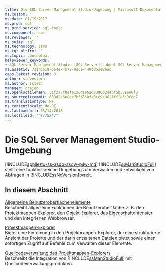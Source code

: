 ```yaml
---
title: Die SQL Server Management Studio-Umgebung | Microsoft-Dokumentation
ms.custom: ''
ms.date: 01/19/2017
ms.prod: sql
ms.prod_service: sql-tools
ms.component: ssms
ms.reviewer: ''
ms.suite: sql
ms.technology: ssms
ms.tgt_pltfrm: ''
ms.topic: conceptual
helpviewer_keywords:
- SQL Server Management Studio [SQL Server], about SQL Server Management Studio
ms.assetid: 73f4db18-6b4e-4b72-9dce-449bd5de8eab
caps.latest.revision: 3
author: stevestein
ms.author: sstein
manager: craigg
ms.openlocfilehash: 31f3a7f0efa120cae62d2390d2d4bf5b571ee6f0
ms.sourcegitcommit: 603d2e588ac7b36060fa0cc9c8621ff2a6c0fcc7
ms.translationtype: HT
ms.contentlocale: de-DE
ms.lasthandoff: 08/14/2018
ms.locfileid: "42775247"
---
```

# <a name="the-sql-server-management-studio-environment"></a>Die SQL Server Management Studio-Umgebung
[!INCLUDE[appliesto-ss-asdb-asdw-pdw-md](../includes/appliesto-ss-asdb-asdw-pdw-md.md)]
[!INCLUDE[ssManStudioFull](../includes/ssmanstudiofull-md.md)] stellt eine funktionsreiche Umgebung zum Verwalten und Entwickeln von Abfragen in [!INCLUDE[ssNoVersion](../includes/ssnoversion-md.md)]bereit.  
  
## <a name="in-this-section"></a>In diesem Abschnitt  
[Allgemeine Benutzeroberflächenelemente](../ssms/general-user-interface-elements.md)  
Beschreibt allgemeine Funktionen der Benutzeroberfläche, z. B. den Projektmappen-Explorer, den Objekt-Explorer, das Eigenschaftenfenster und den integrierten Webbrowser.  
  
[Projektmappen-Explorer](../ssms/solution/solution-explorer.md)  
Bietet eine Einführung in den Projektmappen-Explorer, der eine strukturierte Ansicht der Projekte und der darin enthaltenen Dateien bietet sowie einen sofortigen Zugriff auf Befehle zum Verwalten dieser Elemente.  
  
[Quellcodeverwaltung des Projektmappen-Explorers](https://msdn.microsoft.com/library/ms173879.aspx)  
Beschreibt die Integration von [!INCLUDE[ssManStudioFull](../includes/ssmanstudiofull-md.md)] mit Quellcodeverwaltungsprodukten.  
  
